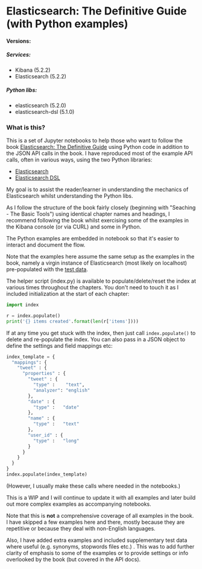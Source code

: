 # Elasticsearch: The Definitive Guide (with Python examples) #

#### Versions: ####

##### Services:
* Kibana (5.2.2)
* Elasticsearch (5.2.2)

##### Python libs:
* elasticsearch (5.2.0)
* elasticsearch-dsl (5.1.0)

### What is this?

This is a set of Jupyter notebooks to help those who want to follow the book [Elasticsearch: The Definitive Guide](https://www.elastic.co/guide/en/elasticsearch/guide/master/index.html) using Python code in addition to the JSON API calls in the book. I have reproduced most of the example API calls, often in various ways, using the two Python libraries:

* [Elasticsearch](http://elasticsearch-py.readthedocs.io/en/master/index.html)
* [Elasticsearch DSL](http://elasticsearch-dsl.readthedocs.io/en/latest/index.html)

My goal is to assist the reader/learner in understanding the mechanics of Elasticsearch whilst understanding the Python libs.

As I follow the structure of the book fairly closely (beginning with "Seaching - The Basic Tools") using identical chapter names and headings, I recommend following the book whilst exercising some of the examples in the Kibana console (or via CURL) and some in Python.

The Python examples are embedded in notebook so that it's easier to interact and document the flow.

Note that the examples here assume the same setup as the examples in the book, namely a virgin instance of Elasticsearch (most likely on localhost) pre-populated with the [test data](https://github.com/pgolding/elasticsearch/blob/master/examples.json).

The helper script (index.py) is available to populate/delete/reset the index at various times throughout the chapters. You don't need to touch it as I included initialization at the start of each chapter:

```python
import index

r = index.populate()
print('{} items created'.format(len(r['items'])))
```

If at any time you get stuck with the index, then just call ```index.populate()``` to delete and re-populate the index. You can also pass in a JSON object to define the settings and field mappings etc:

```python
index_template = {
  "mappings": {
    "tweet" : {
      "properties" : {
        "tweet" : {
          "type" :    "text",
          "analyzer": "english"
        },
        "date" : {
          "type" :   "date"
        },
        "name" : {
          "type" :   "text"
        },
        "user_id" : {
          "type" :   "long"
        }
      }
    }
  }
}
index.populate(index_template)
```

(However, I usually make these calls where needed in the notebooks.)

This is a WIP and I will continue to update it with all examples and later build out more complex examples as accompanying notebooks.

Note that this is **not** a comprehensive coverage of all examples in the book. I have skipped a few examples here and there, mostly because they are repetitive or because they deal with non-English languages.

Also, I have added extra examples and included supplementary test data where useful (e.g. synonyms, stopwords files etc.) . This was to add further clarity of emphasis to some of the examples or to provide settings or info overlooked by the book (but covered in the API docs).